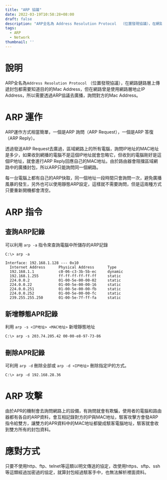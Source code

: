 ```yaml
---
title: "ARP 協議"
date: 2022-03-19T10:58:28+08:00
draft: false
description: "ARP全名為 Address Resolution Protocol  （位置發現協議），在網路鏈路層上傳遞封包都需要知道目的的Mac Address，但在網路曾是使用網路層地止IP Address，所以需要透過ARP協議去廣播，詢問對方的Mac Address。"
tags: 
  - ARP
  - Network
thumbnail: ''
---
```

# 說明
ARP全名為`Address Resolution Protocol` （位置發現協議），在網路鏈路層上傳遞封包都需要知道目的的Mac Address，但在網路曾是使用網路層地止IP Address，所以需要透過ARP協議去廣播，詢問對方的Mac Address。

# ARP 運作
ARP運作方式相當簡單，一個是ARP 詢問（ARP Request），一個是ARP 答復（ARP Reply）。

透過發送ARP Request去廣過，區域網路上的所有電腦，詢問IP地址的MAC地址是多少，如果收到網播的電腦不是這個IP地址就會忽略它，但收到的電腦剛好是這個IP地址，就會進行ARP Reply回應自己的MAC地址。由於路由器會阻擋區域網路中的廣播封包，所以ARP只能詢問同一個網路。

每一台電腦上都有自己的ARP快取，同一個地址一段時間只會詢問一次，避免廣播風暴的發生，另外也可以使用靜態ARP設定，這樣就不需要詢問，但是這兩種方式只要重新開機都會清空。

# ARP 指令
## 查詢ARP記錄
可以利用 `arp -a` 指令來查詢電腦中所儲存的ARP記錄
```
C:\> arp -a

Interface: 192.168.1.128 --- 0x10
  Internet Address      Physical Address      Type
  192.168.1.1           c0-06-c3-3b-5b-ec     dynamic
  192.168.1.255         ff-ff-ff-ff-ff-ff     static
  224.0.0.2             01-00-5e-00-00-02     static
  224.0.0.22            01-00-5e-00-00-16     static
  224.0.0.251           01-00-5e-00-00-fb     static
  224.0.0.252           01-00-5e-00-00-fc     static
  239.255.255.250       01-00-5e-7f-ff-fa     static
```
## 新增靜態APR記錄
利用 `arp -s <IP地址> <MAC地址>` 新增靜態地址

```
C:\> arp -s 203.74.205.42 00-00-e8-97-73-86
```
## 刪除APR記錄
可利用 `arp -d` 刪除全部或 `arp -d <IP地址>` 刪除指定IP的方式。

```
C:\> arp -d 192.168.28.36
```

# ARP 攻擊
由於APR的機制會去詢問網路上的設備，有詢問就會有欺騙，使用者的電腦和路由器都有各自的ARP資料，會互相記錄對方的IP與MAC地址，駭客攻擊方會發ARP指令給雙方，讓雙方的APR資料中的MAC地址都變成駭客電腦地址，駭客就會收到雙方所有的封包資料。

# 應對方式
只要不使用http、ftp、telnet等這類以明文傳送的協定，改使用https、sftp、ssh等這類經過加密過的協定，就算封包經過駭客手中，也無法解析裡面資料。
